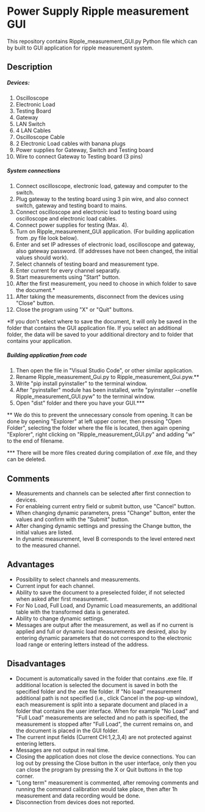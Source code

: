 # Power Supply Ripple measurement GUI
This repository contains Ripple_measurement_GUI.py Python file which can by built to GUI application for ripple measurement system.

## Description
##### Devices:
1. Oscilloscope
2. Electronic Load
3. Testing Board
4. Gateway
5. LAN Switch
6. 4 LAN Cables
7. Oscilloscope Cable
8. 2 Electronic Load cables with banana plugs
9. Power supplies for Gateway, Switch and Testing board
10. Wire to connect Gateway to Testing board (3 pins) 

##### System connections
1. Connect oscilloscope, electronic load, gateway and computer to the switch.
2. Plug gateway to the testing board using 3 pin wire, and also connect switch, gateway and testing board to mains.
3. Connect oscilloscope and electronic load to testing board using oscilloscope and electronic load cables.
4. Connect power supplies for testing (Max. 4).
5. Turn on Ripple_measurement_GUI application. (For building application from .py file look below).
6. Enter and set IP adresses of electronic load, oscilloscope and gateway, also gateway password. (If addresses have not been changed, the initial values should work).
7. Select channels of testing board and measurement type.
8. Enter current for every channel separatly.
9. Start measurements using "Start" button.
10. After the first measurement, you need to choose in which folder to save the document.*
11. After taking the measurements, disconnect from the devices using "Close" button. 
12. Close the program using "X" or "Quit" buttons.

*If you don't select where to save the document, it will only be saved in the folder that contains the GUI application file. If you select an additional folder, the data will be saved to your additional directory and to folder that contains your application.
##### Building application from code

1. Then open the file in "Visual Studio Code", or other similar application.
2. Rename Ripple_measurement_Gui.py to Ripple_measurement_Gui.pyw.** 
3. Write "pip install pyinstaller" to the terminal window.
4. After "pyinstaller" module has been installed, write "pyinstaller --onefile Ripple_measurement_GUI.pyw" to the terminal window.
5. Open "dist" folder and there you have your GUI.***

** We do this to prevent the unnecessary console from opening. It can be done by opening "Explorer" at left upper corner, then pressing "Open Folder", selecting the folder where the file is located, then again opening "Explorer", right clicking on "Ripple_measurement_GUI.py" and adding "w" to the end of filename.

*** There will be more files created during compilation of .exe file, and they can be deleted.


## Comments
- Measurements and channels can be selected after first connection to devices. 
- For enableing current entry field or submit button, use "Cancel" button. 
- When changing dynamic parameters, press "Change" button, enter the values and confirm with the "Submit" button.
- After changing dynamic settings and pressing the Change button, the initial values are listed.
- In dynamic measurement, level B corresponds to the level entered next to the measured channel.

## Advantages
- Possibility to select channels and measurements.
- Current input for each channel.
- Ability to save the document to a preselected folder, if not selected when asked after first measurement.
- For No Load, Full Load, and Dynamic Load measurements, an additional table with the transformed data is generated.
- Ability to change dynamic settings.
- Messages are output after the measurement, as well as if no current is applied and full or dynamic load measurements are desired, also by entering dynamic parameters that do not correspond to the electronic load range or entering letters instead of the address.

## Disadvantages

- Document is automatically saved in the folder that contains .exe file. If additional location is selected the document is saved in both the specified folder and the .exe file folder. If "No load" measurement additional path is not specified (i.e., click Cancel in the pop-up window), each measurement is split into a separate document and placed in a folder that contains the user interface. When for example "No Load" and "Full Load" measurements are selected and no path is specified, the measurement is stopped after "Full Load", the current remains on, and the document is placed in the GUI folder.
- The current input fields (Current CH:1,2,3,4) are not protected against entering letters.
- Messages are not output in real time.
- Closing the application does not close the device connections. You can log out by pressing the Close button in the user interface, only then you can close the program by pressing the X or Quit buttons in the top corner.
- "Long term" measurement is commented, after removing comments and running the command calibration would take place, then after 1h measurement and data recording would be done.
- Disconnection from devices does not reported.
